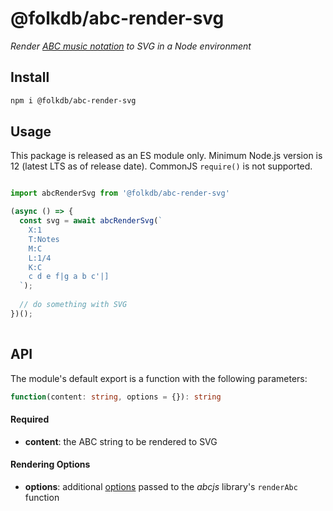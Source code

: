 # @folkdb/abc-render-svg

*Render [ABC music notation](http://trillian.mit.edu/~jc/music/abc/doc/ABCprimer.html) to SVG in a Node environment*

## Install

```sh
npm i @folkdb/abc-render-svg

```

## Usage

This package is released as an ES module only. Minimum Node.js version is 12 (latest LTS as of release date). CommonJS `require()` is not supported.

```js

import abcRenderSvg from '@folkdb/abc-render-svg'

(async () => {
  const svg = await abcRenderSvg(`
    X:1
    T:Notes
    M:C
    L:1/4
    K:C
    c d e f|g a b c'|]
  `);
  
  // do something with SVG
})();
  

```

## API

The module's default export is a function with the following parameters:

```ts
function(content: string, options = {}): string

```

#### Required

- __content__: the ABC string to be rendered to SVG

#### Rendering Options

- __options__: additional [options](https://github.com/paulrosen/abcjs/blob/572dff9e70f9d46f60e7fad690bf714d1ca4d60b/docs/visual/render-abc-options.md) passed to the *abcjs* library's `renderAbc` function
